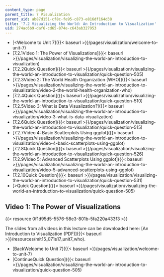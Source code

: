 ```yaml
---
content_type: page
parent_title: 7 Visualization
parent_uid: ab87d151-cf8c-fe95-c873-e816df164d38
title: '7.2 Visualizing the World: An Introduction to Visualization'
uid: 274ac6b9-daf6-cd65-874e-c643ab327953
---
```


*   [<Welcome to Unit 7]({{< baseurl >}}/pages/visualization/welcome-to-unit-7)
*   [7.2.1Video 1: The Power of Visualizations]({{< baseurl >}}/pages/visualization/visualizing-the-world-an-introduction-to-visualization)
*   [7.2.2Quick Question]({{< baseurl >}}/pages/visualization/visualizing-the-world-an-introduction-to-visualization/quick-question-505)
*   [7.2.3Video 2: The World Health Organization (WHO)]({{< baseurl >}}/pages/visualization/visualizing-the-world-an-introduction-to-visualization/video-2-the-world-health-organization-who)
*   [7.2.4Quick Question]({{< baseurl >}}/pages/visualization/visualizing-the-world-an-introduction-to-visualization/quick-question-510)
*   [7.2.5Video 3: What is Data Visualization?]({{< baseurl >}}/pages/visualization/visualizing-the-world-an-introduction-to-visualization/video-3-what-is-data-visualization)
*   [7.2.6Quick Question]({{< baseurl >}}/pages/visualization/visualizing-the-world-an-introduction-to-visualization/quick-question-515)
*   [7.2.7Video 4: Basic Scatterplots Using ggplot]({{< baseurl >}}/pages/visualization/visualizing-the-world-an-introduction-to-visualization/video-4-basic-scatterplots-using-ggplot)
*   [7.2.8Quick Question]({{< baseurl >}}/pages/visualization/visualizing-the-world-an-introduction-to-visualization/quick-question-526)
*   [7.2.9Video 5: Advanced Scatterplots Using ggplot]({{< baseurl >}}/pages/visualization/visualizing-the-world-an-introduction-to-visualization/video-5-advanced-scatterplots-using-ggplot)
*   [7.2.10Quick Question]({{< baseurl >}}/pages/visualization/visualizing-the-world-an-introduction-to-visualization/quick-question-531)
*   [\>Quick Question]({{< baseurl >}}/pages/visualization/visualizing-the-world-an-introduction-to-visualization/quick-question-505)

Video 1: The Power of Visualizations
------------------------------------

{{< resource 0f1d95d5-5576-58e3-801b-5fa220a433f3 >}}

The slides from all videos in this lecture can be downloaded here: [An Introduction to Visualization (PDF)]({{< baseurl >}}/resources/mit15_071s17_unit7_who).

*   [BackWelcome to Unit 7]({{< baseurl >}}/pages/visualization/welcome-to-unit-7)
*   [ContinueQuick Question]({{< baseurl >}}/pages/visualization/visualizing-the-world-an-introduction-to-visualization/quick-question-505)